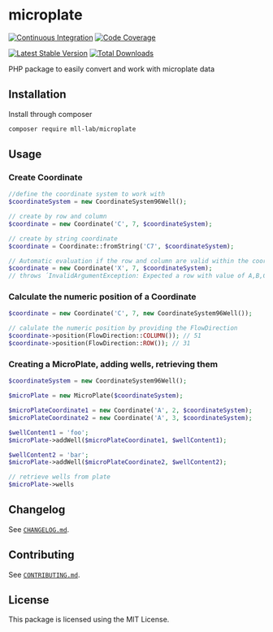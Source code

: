 # microplate

[![Continuous Integration](https://github.com/mll-lab/microplate/workflows/Continuous%20Integration/badge.svg)](https://github.com/mll-lab/microplate/actions)
[![Code Coverage](https://codecov.io/gh/mll-lab/microplate/branch/master/graph/badge.svg)](https://codecov.io/gh/mll-lab/microplate)

[![Latest Stable Version](https://poser.pugx.org/mll-lab/microplate/v/stable)](https://packagist.org/packages/mll-lab/microplate)
[![Total Downloads](https://poser.pugx.org/mll-lab/microplate/downloads)](https://packagist.org/packages/mll-lab/microplate)

PHP package to easily convert and work with microplate data

## Installation

Install through composer

```sh
composer require mll-lab/microplate
```

## Usage

### Create Coordinate

```php
//define the coordinate system to work with
$coordinateSystem = new CoordinateSystem96Well();

// create by row and column
$coordinate = new Coordinate('C', 7, $coordinateSystem);

// create by string coordinate 
$coordinate = Coordinate::fromString('C7', $coordinateSystem);

// Automatic evaluation if the row and column are valid within the coordinate system
$coordinate = new Coordinate('X', 7, $coordinateSystem);
// throws ´InvalidArgumentException: Expected a row with value of A,B,C,D,E,F,G,H, got X.´
```
### Calculate the numeric position of a Coordinate
```php
$coordinate = new Coordinate('C', 7, new CoordinateSystem96Well());

// calulate the numeric position by providing the FlowDirection
$coordinate->position(FlowDirection::COLUMN()); // 51
$coordinate->position(FlowDirection::ROW()); // 31
```

### Creating a MicroPlate, adding wells, retrieving them

```php
$coordinateSystem = new CoordinateSystem96Well();

$microPlate = new MicroPlate($coordinateSystem);

$microPlateCoordinate1 = new Coordinate('A', 2, $coordinateSystem);
$microPlateCoordinate2 = new Coordinate('A', 3, $coordinateSystem);

$wellContent1 = 'foo';
$microPlate->addWell($microPlateCoordinate1, $wellContent1);

$wellContent2 = 'bar';
$microPlate->addWell($microPlateCoordinate2, $wellContent2);

// retrieve wells from plate
$microPlate->wells
```



## Changelog

See [`CHANGELOG.md`](CHANGELOG.md).

## Contributing

See [`CONTRIBUTING.md`](.github/CONTRIBUTING.md).

## License

This package is licensed using the MIT License.
